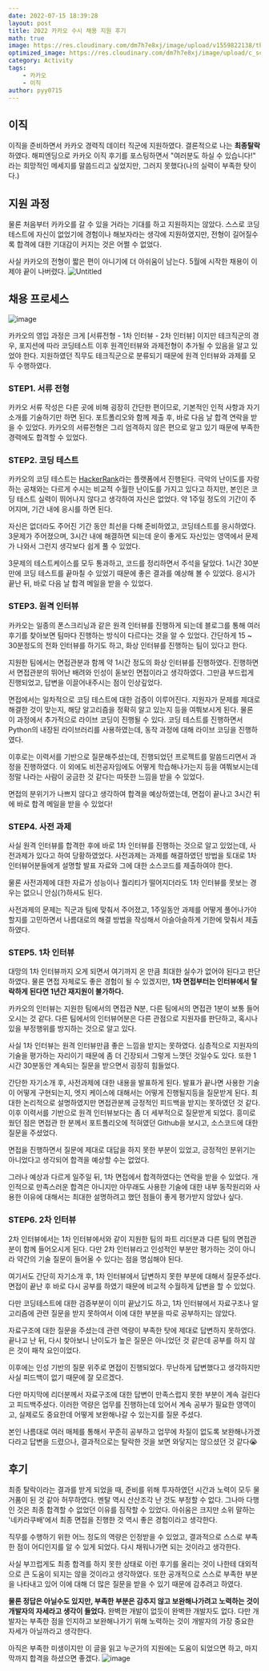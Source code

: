 ```yaml
---
date: 2022-07-15 18:39:28
layout: post
title: 2022 카카오 수시 채용 지원 후기
math: true
image: https://res.cloudinary.com/dm7h7e8xj/image/upload/v1559822138/theme10_xenudc.jpg
optimized_image: https://res.cloudinary.com/dm7h7e8xj/image/upload/c_scale,w_380/v1559822138/theme10_xenudc.jpg
category: Activity
tags:
    - 카카오
    - 이직
author: pyy0715
---
```


## 이직

이직을 준비하면서 카카오 경력직 데이터 직군에 지원하였다. 결론적으로 나는 **최종탈락**하였다. 해피엔딩으로 카카오 이직 후기를 포스팅하면서 "여러분도 하실 수 있습니다!" 라는 희망적인 메세지를 말씀드리고 싶었지만, 그러지 못했다(나의 실력이 부족한 탓이다.)

## 지원 과정

물론 처음부터 카카오를 갈 수 있을 거라는 기대를 하고 지원하지는 않았다. 스스로 코딩테스트에 자신이 없었기에 경험이나 해보자라는 생각에 지원하였지만, 전형이 길어질수록 합격에 대한 기대감이 커지는 것은 어쩔 수 없었다.

사실 카카오의 전형이 짧은 편이 아니기에 더 아쉬움이 남는다. 5월에 시작한 채용이 이제야 끝이 나버렸다.
![Untitled](https://user-images.githubusercontent.com/47301926/179367750-184378e7-1bbc-4806-a339-ea7f7e79a6aa.png)

## 채용 프로세스

![image](https://user-images.githubusercontent.com/47301926/179367840-f849ce62-c35d-49f8-9b25-a644c6880021.png)

카카오의 영입 과정은 크게 [서류전형 - 1차 인터뷰 - 2차 인터뷰] 이지만 테크직군의 경우, 포지션에 따라 코딩테스트 이후 원격인터뷰와 과제전형이 추가될 수 있음을 알고 있었야 한다.
지원하였던 직무도 테크직군으로 분류되기 때문에 원격 인터뷰와 과제를 모두 수행하였다.

### STEP1. 서류 전형

카카오 서류 작성은 다른 곳에 비해 굉장히 간단한 편이므로, 기본적인 인적 사항과 자기소개를 기술하기만 하면 된다. 포트폴리오와 함께 제출 후, 바로 다음 날 합격 연락을 받을 수 있었다. 카카오의 서류전형은 그리 엄격하지 않은 편으로 알고 있기 때문에 부족한 경력에도 합격할 수 있었다.

### STEP2. 코딩 테스트

카카오의 코딩 테스트는 [HackerRank](https://www.hackerrank.com/)라는 플랫폼에서 진행된다. 극악의 난이도를 자랑하는 공채와는 다르게 수시는 비교적 수월한 난이도를 가지고 있다고 하지만, 본인은 코딩 테스트 실력이 뛰어나지 않다고 생각하여 자신은 없었다. 약 1주일 정도의 기간이 주어지며, 기간 내에 응시를 하면 된다.

자신은 없더라도 주어진 기간 동안 최선을 다해 준비하였고, 코딩테스트를 응시하였다. 3문제가 주어졌으며, 3시간 내에 해결하면 되는데 운이 좋게도 자신있는 영역에서 문제가 나와서 그런지 생각보다 쉽게 풀 수 있었다.

3문제의 테스트케이스를 모두 통과하고, 코드를 정리하면서 주석을 달았다. 1시간 30분만에 코딩 테스트를 끝마칠 수 있었기 때문에 좋은 결과를 예상해 볼 수 있었다.
응시가 끝난 뒤, 바로 다음 날 합격 메일을 받을 수 있었다.

### STEP3. 원격 인터뷰

카카오는 일종의 폰스크리닝과 같은 원격 인터뷰를 진행하게 되는데 블로그를 통해 여러 후기를 찾아보면 팀마다 진행하는 방식이 다르다는 것을 알 수 있었다. 간단하게 15 ~ 30분정도의 전화 인터뷰를 하기도 하고, 화상 인터뷰를 진행하는 팀이 있다고 한다.

지원한 팀에서는 면접관분과 함께 약 1시간 정도의 화상 인터뷰를 진행하였다. 진행하면서 면접관분의 뛰어난 배려와 인성이 돋보인 면접이라고 생각하였다. 그만큼 부드럽게 진행되었고, 답변을 이끌어내주시는 점이 인상깊었다.

면접에서는 일차적으로 코딩 테스트에 대한 검증이 이루어진다. 지원자가 문제를 제대로 해결한 것이 맞는지, 해당 알고리즘을 정확히 알고 있는지 등을 여쭤보시게 된다. 물론 이 과정에서 추가적으로 라이브 코딩이 진행될 수 있다. 코딩 테스트를 진행하면서 Python의 내장된 라이브러리를 사용하였는데, 동작 과정에 대해 라이브 코딩을 진행하였다.

이후로는 이력서를 기반으로 질문해주셨는데, 진행되었던 프로젝트를 말씀드리면서 과정을 진행하였다. 이 외에도 비전공자임에도 어떻게 학습해나가는지 등을 여쭤보시는데 정말 나라는 사람이 궁금한 것 같다는 따뜻한 느낌을 받을 수 있었다.

면접의 분위기가 나쁘지 않다고 생각하여 합격을 예상하였는데, 면접이 끝나고 3시간 뒤에 바로 합격 메일을 받을 수 있었다!

### STEP4. 사전 과제

사실 원격 인터뷰를 합격한 후에 바로 1차 인터뷰를 진행하는 것으로 알고 있었는데, 사전과제가 있다고 하여 당황하였었다. 사전과제는 과제를 해결하였던 방법을 토대로 1차 인터뷰어분들에게 설명할 발표 자료와 그에 대한 소스코드를 제출하여야 한다.

물론 사전과제에 대한 자료가 성능이나 퀄리티가 떨어지더라도 1차 인터뷰를 못보는 경우는 없으니 안심(?)하셔도 된다.

사전과제의 문제는 직군과 팀에 맞춰서 주어졌고, 1주일동안 과제를 어떻게 풀어나가야할지를 고민하면서 나름대로의 해결 방법을 작성해서 아슬아슬하게 기한에 맞춰서 제출하였다.

### STEP5. 1차 인터뷰

대망의 1차 인터뷰까지 오게 되면서 여기까지 온 만큼 최대한 실수가 없어야 된다고 판단하였다. 물론 면접 자체로도 좋은 경험이 될 수 있겠지만, **1차 면접부터는 인터뷰에서 탈락하게 된다면 1년간 재지원이 불가하다.**

카카오의 인터뷰는 지원한 팀에서의 면접관 N분, 다른 팀에서의 면접관 1분이 보통 들어오시는 것 같다. 다른 팀에서의 인터뷰어분은 다른 관점으로 지원자를 판단하고, 혹시나 있을 부정행위를 방지하는 것으로 알고 있다.

사실 1차 인터뷰는 원격 인터뷰만큼 좋은 느낌을 받지는 못하였다. 심층적으로 지원자의 기술을 평가하는 자리이기 때문에 좀 더 긴장되서 그렇게 느꼇던 것일수도 있다.
또한 1시간 30분동안 계속되는 질문을 받으면서 굉장히 힘들었다.

간단한 자기소개 후, 사전과제에 대한 내용을 발표하게 된다. 발표가 끝나면 사용한 기술이 어떻게 구현되는지, 엣지 케이스에 대해서는 어떻게 진행될지등을 질문받게 된다. 최대한 논리적으로 설명하였지만 면접관분께 긍정적인 피드백을 받지는 못하였던 것 같다. 이후 이력서를 기반으로 원격 인터뷰보다는 좀 더 세부적으로 질문받게 되었다. 흥미로웠던 점은 면접관 한 분께서 포트폴리오에 적혀였던 Github을 보시고, 소스코드에 대한 질문을 주셨었다.

면접을 진행하면서 질문에 제대로 대답을 하지 못한 부분이 있었고, 긍정적인 분위기는 아니었다고 생각되어 합격을 예상할 수는 없었다.

그러나 예상과 다르게 일주일 뒤, 1차 면접에서 합격하였다는 연락을 받을 수 있었다. 개인적으로 만족스러운 합격은 아니지만 아무래도 사용한 기술에 대한 내부 동작원리와 사용한 이유에 대해서는 최대한 설명하려고 했던 점들이 좋게 평가받지 않았나 싶다.

### STEP6. 2차 인터뷰

2차 인터뷰에서는 1차 인터뷰에서와 같이 지원한 팀의 파트 리더분과 다른 팀의 면접관분이 함께 들어오시게 된다. 다만 2차 인터뷰라고 인성적인 부분만 평가하는 것이 아니라 약간의 기술 질문이 들어올 수 있다는 점을 명심해야 된다.

여기서도 간단히 자기소개 후, 1차 인터뷰에서 답변하지 못한 부분에 대해서 질문주셨다. 면접이 끝난 후 바로 다시 공부를 하였기 때문에 비교적 수월하게 답변을 할 수 있었다.

다만 코딩테스트에 대한 검증부분이 이미 끝났기도 하고, 1차 인터뷰에서 자료구조나 알고리즘에 관련 질문을 받지 못하여서 이에 대한 부분을 따로 공부하지는 않았다.

자료구조에 대한 질문을 주셨는데 관련 역량이 부족한 탓에 제대로 답변하지 못하였다. 끝나고 난 뒤, 다시 찾아보니 난이도가 높은 질문은 아니었던 것 같은데 공부를 하지 않은 것이 패착 요인이었다.

이후에는 인성 기반의 질문 위주로 면접이 진행되었다. 무난하게 답변했다고 생각하지만 사실 피드백이 없기 때문에 잘 모르겠다.

다만 마지막에 리더분께서 자료구조에 대한 답변이 만족스럽지 못한 부분이 계속 걸린다고 피드백주셨다. 이러한 역량은 업무를 진행하는데 있어서 계속 공부가 필요한 영역이고, 실제로도 중요한데 어떻게 보완해나갈 수 있는지를 질문 주셨다.

본인 나름대로 여러 매체를 통해서 꾸준히 공부하고 업무에 차질이 없도록 보완해나가겠다라고 답변을 드렸으나, 결과적으로는 탈락한 것을 보면 와닿지는 않으셨던 것 같다😭

## 후기

최종 탈락이라는 결과를 받게 되었을 때, 준비를 위해 투자하였던 시간과 노력이 모두 물거품이 된 것 같아 허무하였다. 멘탈 역시 산산조각 난 것도 부정할 수 없다. 그나마 다행인 것은 최종 합격할 수 없었던 이유를 짐작할 수 있었다. 아쉬움은 크지만 소위 말하는 '네카라쿠배'에서 최종 면접을 진행한 것 역시 좋은 경험이라고 생각한다.

직무를 수행하기 위한 어느 정도의 역량은 인정받을 수 있었고, 결과적으로 스스로 부족한 점이 어디인지를 알 수 있게 되었다. 다시 채워나가면 되는 것이라고 생각한다.

사실 부끄럽게도 최종 합격를 하지 못한 상태로 이런 후기를 올리는 것이 나한테 대외적으로 큰 도움이 되지는 않을 것이라고 생각하였다. 또한 공개적으로 스스로 부족한 부분을 나타내고 있어 이에 대해 더 많은 질문을 받을 수 있기 때문에 감추려고 하였다.

**물론 정답은 아닐수도 있지만, 부족한 부분은 감추지 않고 보완해나가려고 노력하는 것이 개발자의 자세라고 생각이 들었다.** 완벽한 개발이 없듯이 완벽한 개발자도 없다. 다만 개발자는 부족한 점을 인지하고 보완해나가기 위해 노력하는 것이 개발자의 가장 중요한 자세가 아닐까라고 생각한다.

아직은 부족한 미생이지만 이 글을 읽고 누군가의 지원에는 도움이 되었으면 하고, 마지막까지 합격을 하셨으면 좋겠다.
![image](https://user-images.githubusercontent.com/47301926/179369840-1eda6ede-1618-4b2c-a148-14eb9013f847.png)
